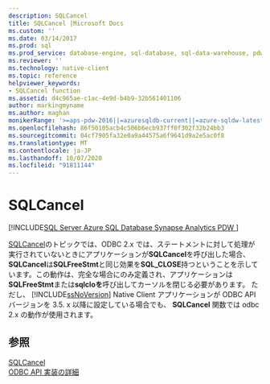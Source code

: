 ```yaml
---
description: SQLCancel
title: SQLCancel |Microsoft Docs
ms.custom: ''
ms.date: 03/14/2017
ms.prod: sql
ms.prod_service: database-engine, sql-database, sql-data-warehouse, pdw
ms.reviewer: ''
ms.technology: native-client
ms.topic: reference
helpviewer_keywords:
- SQLCancel function
ms.assetid: d4c965ae-c1ac-4e9d-b4b9-32b561401106
author: markingmyname
ms.author: maghan
monikerRange: '>=aps-pdw-2016||=azuresqldb-current||=azure-sqldw-latest||>=sql-server-2016||=sqlallproducts-allversions||>=sql-server-linux-2017||=azuresqldb-mi-current'
ms.openlocfilehash: 86f50105acb4c506b6ecb937ff0f302f32b24bb3
ms.sourcegitcommit: 04cf7905fa32e0a9a44575a6f9641d9a2e5ac0f8
ms.translationtype: MT
ms.contentlocale: ja-JP
ms.lasthandoff: 10/07/2020
ms.locfileid: "91811144"
---
```

# <a name="sqlcancel"></a>SQLCancel
[!INCLUDE[SQL Server Azure SQL Database Synapse Analytics PDW ](../../includes/applies-to-version/sql-asdb-asdbmi-asa-pdw.md)]

  [SQLCancel](../../odbc/reference/syntax/sqlcancel-function.md)のトピックでは、ODBC 2.x では、ステートメントに対して処理が実行されていないときにアプリケーションが**SQLCancel**を呼び出した場合、 **SQLCancel**は**SQLFreeStmt**と同じ効果を**SQL_CLOSE**持つということを示しています。この動作は、完全な場合にのみ定義され、アプリケーションは**SQLFreeStmt**または**sqlcloを**呼び出してカーソルを閉じる必要があります。 ただし、 [!INCLUDE[ssNoVersion](../../includes/ssnoversion-md.md)] Native Client アプリケーションが ODBC API バージョンを 3.5. x 以降に設定している場合でも、 **SQLCancel** 関数では odbc 2.x の動作が使用されます。  
  
## <a name="see-also"></a>参照  
 [SQLCancel](../../odbc/reference/syntax/sqlcancel-function.md)   
 [ODBC API 実装の詳細](../../relational-databases/native-client-odbc-api/odbc-api-implementation-details.md)  
  
